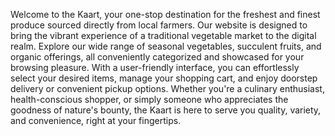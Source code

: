 Welcome to the Kaart, your one-stop destination for the freshest and finest produce sourced directly from local farmers.
Our website is designed to bring the vibrant experience of a traditional vegetable market to the digital realm.
Explore our wide range of seasonal vegetables, succulent fruits, and organic offerings, all conveniently categorized and showcased for your browsing pleasure. 
With a user-friendly interface, you can effortlessly select your desired items, manage your shopping cart, and enjoy doorstep delivery or convenient pickup options.
Whether you're a culinary enthusiast, health-conscious shopper, or simply someone who appreciates the goodness of nature's bounty,
the Kaart is here to serve you quality, variety, and convenience, right at your fingertips.
